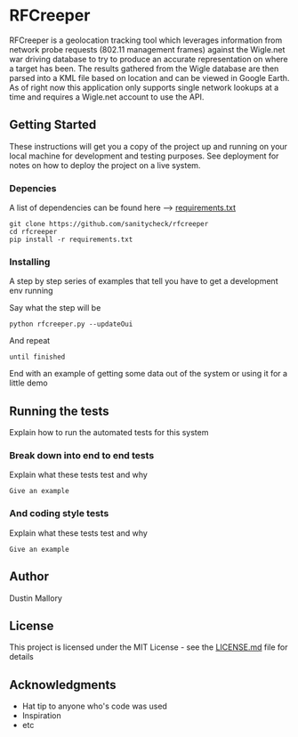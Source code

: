 # RFCreeper

RFCreeper is a geolocation tracking tool which leverages information from network probe requests (802.11 management frames) against the Wigle.net war driving database to try to produce an accurate representation on where a target has been. The results gathered from the Wigle database are then parsed into a KML file based on location and can be viewed in Google Earth. As of right now this application only supports single network lookups at a time and requires a Wigle.net account to use the API.

## Getting Started

These instructions will get you a copy of the project up and running on your local machine for development and testing purposes. See deployment for notes on how to deploy the project on a live system.

### Depencies 

A list of dependencies can be found here --> [requirements.txt](requirements.txt)

```
git clone https://github.com/sanitycheck/rfcreeper
cd rfcreeper
pip install -r requirements.txt
```

### Installing

A step by step series of examples that tell you have to get a development env running

Say what the step will be

```
python rfcreeper.py --updateOui
```

And repeat

```
until finished
```

End with an example of getting some data out of the system or using it for a little demo

## Running the tests

Explain how to run the automated tests for this system

### Break down into end to end tests

Explain what these tests test and why

```
Give an example
```

### And coding style tests

Explain what these tests test and why

```
Give an example
```

## Author

Dustin Mallory

## License

This project is licensed under the MIT License - see the [LICENSE.md](LICENSE.md) file for details

## Acknowledgments

* Hat tip to anyone who's code was used
* Inspiration
* etc
